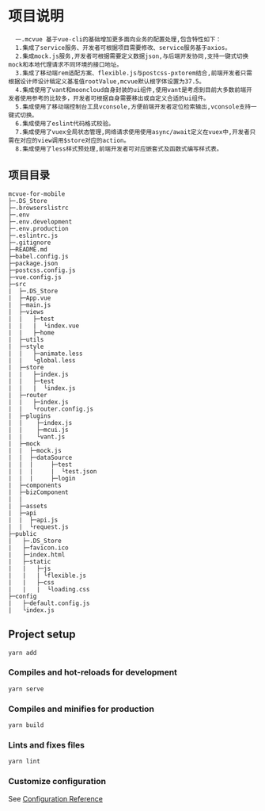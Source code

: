 # 项目说明
```
  一.mcvue 基于vue-cli的基础增加更多面向业务的配置处理,包含特性如下：
  1.集成了service服务、开发者可根据项目需要修改、service服务基于axios。
  2.集成mock.js服务,开发者可根据需要定义数据json,与后端开发协同,支持一键式切换mock和本地代理请求不同环境的接口地址。
  3.集成了移动端rem适配方案、flexible.js与postcss-pxtorem结合,前端开发者只需根据设计师设计稿定义基准值rootValue,mcvue默认根字体设置为37.5。
  4.集成使用了vant和mooncloud自身封装的ui组件,使用vant是考虑到目前大多数前端开发者使用参考的比较多，开发者可根据自身需要移出或自定义合适的ui组件。
  5.集成使用了移动端控制台工具vconsole,方便前端开发者定位检索输出,vconsole支持一键式切换。
  6.集成使用了eslint代码格式校验。
  7.集成使用了vuex全局状态管理,网络请求使用使用async/await定义在vuex中,开发者只需在对应的view调用$store对应的action。
  8.集成使用了less样式预处理,前端开发者可对应嵌套式及函数式编写样式表。
```
## 项目目录

```
mcvue-for-mobile
├─.DS_Store
├─.browserslistrc
├─.env
├─.env.development
├─.env.production
├─.eslintrc.js
├─.gitignore
├─README.md
├─babel.config.js
├─package.json
├─postcss.config.js
├─vue.config.js
├─src
|  ├─.DS_Store
|  ├─App.vue
|  ├─main.js
|  ├─views
|  |   ├─test
|  |   |  └index.vue
|  |   ├─home
|  ├─utils
|  ├─style
|  |   ├─animate.less
|  |   └global.less
|  ├─store
|  |   ├─index.js
|  |   ├─test
|  |   |  └index.js
|  ├─router
|  |   ├─index.js
|  |   └router.config.js
|  ├─plugins
|  |    ├─index.js
|  |    ├─mcui.js
|  |    └vant.js
|  ├─mock
|  |  ├─mock.js
|  |  ├─dataSource
|  |  |     ├─test
|  |  |     |  └test.json
|  |  |     ├─login
|  ├─components
|  ├─bizComponent
|  |
|  ├─assets
|  ├─api
|  |  ├─api.js
|  |  └request.js
├─public
|   ├─.DS_Store
|   ├─favicon.ico
|   ├─index.html
|   ├─static
|   |   ├─js
|   |   | └flexible.js
|   |   ├─css
|   |   |  └loading.css
├─config
|   ├─default.config.js
|   └index.js
```
## Project setup
```
yarn add
```

### Compiles and hot-reloads for development
```
yarn serve
```

### Compiles and minifies for production
```
yarn build
```

### Lints and fixes files
```
yarn lint
```

### Customize configuration
See [Configuration Reference](https://cli.vuejs.org/config/)